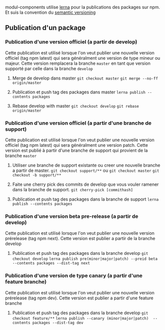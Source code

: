 modul-components utilise [lerna](https://github.com/lerna/lerna) pour la publications des packages sur npm. Et suis la convention du [semantic versioning](https://semver.org/)

## Publication d'un package

### Publication d'une version officiel (a partir de develop)

Cette publication est utilisé lorsque l'on veut publier une nouvelle version officiel (tag npm latest) qui sera généralment une version de type mineur ou majeur. Cette version remplacera la branche `master` en tant que version supporté par celle dans la branche `develop`

1. Merge de develop dans master
`git checkout master`
`git merge --no-ff origin/master`

2. Publication et push tag des packages dans master
`lerna publish --contents packages`

3. Rebase develop with master
`git checkout develop`
`git rebase origin/master`

### Publication d'une version officiel (a partir d'une branche de support)

Cette publication est utilisé lorsque l'on veut publier une nouvelle version officiel (tag npm latest) qui sera généralment une version patch. Cette version est publié à partir d'une branche de support qui provient de la branche  `master`

1. Utiliser une branche de support existante ou creer une nouvelle branche a partir de master.
`git checkout support/**`
ou
`git checkout master`
`git checkout -b support/**`

2. Faite une cherry pick des commits de develop que vous vouler ramener dans la branche de support.
`git cherry-pick [commithash]`

3. Publication et push tag des packages dans la branche de support
`lerna publish --contents packages`

### Publication d'une version beta pre-release (a partir de develop)

Cette publication est utilisé lorsque l'on veut publier une nouvelle version prérelease (tag npm next). Cette version est publier a partir de la branche develop

1. Publication et push tag des packages dans la branche develop
`git checkout develop`
`lerna publish pre(minor|major|patch) --preid beta --contents packages --dist-tag next`


### Publication d'une version de type canary (a partir d'une feature branche)

Cette publication est utilisé lorsque l'on veut publier une nouvelle version prérelease (tag npm dev). Cette version est publier a partir d'une feature branche

1. Publication et push tag des packages dans la branche develop
`git checkout feature/**`
`lerna publish --canary (minor|major|patch)  --contents packages --dist-tag dev`
